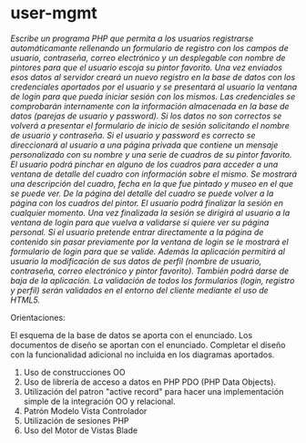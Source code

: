 # user-mgmt
*Escribe un programa PHP que permita a los usuarios registrarse automáticamante rellenando un formulario de registro con los 
campos de usuario, contraseña, correo electrónico y un desplegable con nombre de pintores 
para que el usuario escoja su pintor favorito. Una vez enviados esos datos al servidor creará un nuevo registro
en la base de datos con los credenciales aportados por el usuario y se presentará al
usuario la ventana de login para que pueda iniciar sesión con los mismos.
Las credenciales se comprobarán internamente con la
información almacenada en la base de datos (parejas de usuario y password).
Si los datos no son correctos se volverá a presentar el formulario de inicio de sesión
solicitando el nombre de usuario y contraseña.
Si el usuario y password es correcto se direccionará al usuario a una página privada
que contiene un mensaje personalizado con su nombre y una serie de cuadros de su pintor favorito. El usuario podrá
pinchar en alguno de los cuadros para acceder a una ventana de detalle del cuadro con información sobre el mismo. Se
mostrará una descripción del cuadro, fecha en la que fue pintado y museo en el que se puede ver. De la página del detalle 
del cuadro se puede volver a la página con los cuadros del pintor.
El usuario podrá finalizar la sesión en cualquier momento. Una vez finalizada la sesión se dirigirá al usuario a la ventana
de login para que vuelva a validarse si quiere ver su página personal.
Si el usuario pretende entrar directamente a la página de contenido sin pasar previamente
por la ventana de login se le mostrará el formulario de login para que se valide.
Además la aplicación permitirá al usuario la modificación de sus datos de perfil (nombre de usuario, contraseña, correo electrónico y pintor
favorito). También podrá darse de baja de la aplicación.
La validación de todos los formularios (login, registro y perfil) serán
validados en el entorno del cliente mediante el uso de HTML5.*


Orientaciones:

El esquema de la base de datos se aporta con el enunciado.
Los documentos de diseño se aportan con el enunciado. Completar el diseño con la funcionalidad adicional no incluida en los
diagramas aportados.

1. Uso de construcciones OO
2. Uso de librería de acceso a datos en PHP PDO (PHP Data Objects). 
3. Utilización del patron "active record" para hacer una implementación simple de la integración OO y relacional.
4. Patrón Modelo Vista Controlador
5. Utilización de sesiones PHP
6. Uso del Motor de Vistas Blade

